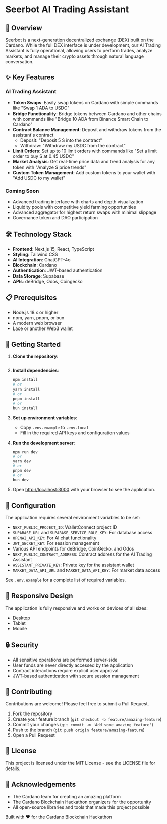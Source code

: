 # Seerbot AI Trading Assistant

## 🚀 Overview

Seerbot is a next-generation decentralized exchange (DEX) built on the Cardano. While the full DEX interface is under development, our AI Trading Assistant is fully operational, allowing users to perform trades, analyze markets, and manage their crypto assets through natural language conversation.

## ✨ Key Features

### AI Trading Assistant

- **Token Swaps**: Easily swap tokens on Cardano with simple commands like "Swap 1 ADA to USDC"
- **Bridge Functionality**: Bridge tokens between Cardano and other chains with commands like "Bridge 10 ADA from Binance Smart Chain to Cardano"
- **Contract Balance Management**: Deposit and withdraw tokens from the assistant's contract
  - Deposit: "Deposit 5 S into the contract"
  - Withdraw: "Withdraw my USDC from the contract"
- **Limit Orders**: Set up to 10 limit orders with commands like "Set a limit order to buy S at 0.45 USDC"
- **Market Analysis**: Get real-time price data and trend analysis for any token with "Analyze S price trends"
- **Custom Token Management**: Add custom tokens to your wallet with "Add USDC to my wallet"

### Coming Soon

- Advanced trading interface with charts and depth visualization
- Liquidity pools with competitive yield farming opportunities
- Advanced aggregator for highest return swaps with minimal slippage
- Governance token and DAO participation

## 🛠️ Technology Stack

- **Frontend**: Next.js 15, React, TypeScript
- **Styling**: Tailwind CSS
- **AI Integration**: ChatGPT-4o
- **Blockchain**: Cardano
- **Authentication**: JWT-based authentication
- **Data Storage**: Supabase
- **APIs**: deBridge, Odos, Coingecko

## 📋 Prerequisites

- Node.js 18.x or higher
- npm, yarn, pnpm, or bun
- A modern web browser
- Lace or another Web3 wallet

## 🚀 Getting Started

1. **Clone the repository**:

   ```bash

   ```

2. **Install dependencies**:

   ```bash
   npm install
   # or
   yarn install
   # or
   pnpm install
   # or
   bun install
   ```

3. **Set up environment variables**:

   - Copy `.env.example` to `.env.local`
   - Fill in the required API keys and configuration values

4. **Run the development server**:

   ```bash
   npm run dev
   # or
   yarn dev
   # or
   pnpm dev
   # or
   bun dev
   ```

5. Open [http://localhost:3000](http://localhost:3000) with your browser to see the application.

## 🔧 Configuration

The application requires several environment variables to be set:

- `NEXT_PUBLIC_PROJECT_ID`: WalletConnect project ID
- `SUPABASE_URL` and `SUPABASE_SERVICE_ROLE_KEY`: For database access
- `OPENAI_API_KEY`: For AI chat functionality
- `JWT_SECRET_KEY`: For session management
- Various API endpoints for deBridge, CoinGecko, and Odos
- `NEXT_PUBLIC_CONTRACT_ADDRESS`: Contract address for the AI Trading Assistant
- `ASSISTANT_PRIVATE_KEY`: Private key for the assistant wallet
- `MARKET_DATA_API_URL` and `MARKET_DATA_API_KEY`: For market data access

See `.env.example` for a complete list of required variables.

## 📱 Responsive Design

The application is fully responsive and works on devices of all sizes:

- Desktop
- Tablet
- Mobile

## 🔒 Security

- All sensitive operations are performed server-side
- User funds are never directly accessed by the application
- Contract interactions require explicit user approval
- JWT-based authentication with secure session management

## 🤝 Contributing

Contributions are welcome! Please feel free to submit a Pull Request.

1. Fork the repository
2. Create your feature branch (`git checkout -b feature/amazing-feature`)
3. Commit your changes (`git commit -m 'Add some amazing feature'`)
4. Push to the branch (`git push origin feature/amazing-feature`)
5. Open a Pull Request

## 📄 License

This project is licensed under the MIT License - see the LICENSE file for details.

## 🙏 Acknowledgements

- The Cardano team for creating an amazing platform
- The Cardano Blockchain Hackathon organizers for the opportunity
- All open-source libraries and tools that made this project possible

Built with ❤️ for the Cardano Blockchain Hackathon
